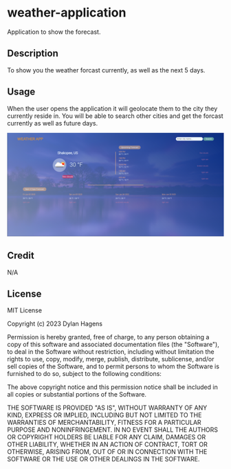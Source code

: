 # weather-application
Application to show the forecast. 

## Description
To show you the weather forcast currently, as well as the next 5 days. 

## Usage
When the user opens the application it will geolocate them to the city they currently reside in. You will be able to search other cities and get the forcast currently as well as future days. 

![alt text](./assets/pictures/Weather%20Application%20.png)

## Credit
N/A

## License

MIT License

Copyright (c) 2023 Dylan Hagens

Permission is hereby granted, free of charge, to any person obtaining a copy
of this software and associated documentation files (the "Software"), to deal
in the Software without restriction, including without limitation the rights
to use, copy, modify, merge, publish, distribute, sublicense, and/or sell
copies of the Software, and to permit persons to whom the Software is
furnished to do so, subject to the following conditions:

The above copyright notice and this permission notice shall be included in all
copies or substantial portions of the Software.

THE SOFTWARE IS PROVIDED "AS IS", WITHOUT WARRANTY OF ANY KIND, EXPRESS OR
IMPLIED, INCLUDING BUT NOT LIMITED TO THE WARRANTIES OF MERCHANTABILITY,
FITNESS FOR A PARTICULAR PURPOSE AND NONINFRINGEMENT. IN NO EVENT SHALL THE
AUTHORS OR COPYRIGHT HOLDERS BE LIABLE FOR ANY CLAIM, DAMAGES OR OTHER
LIABILITY, WHETHER IN AN ACTION OF CONTRACT, TORT OR OTHERWISE, ARISING FROM,
OUT OF OR IN CONNECTION WITH THE SOFTWARE OR THE USE OR OTHER DEALINGS IN THE
SOFTWARE.
